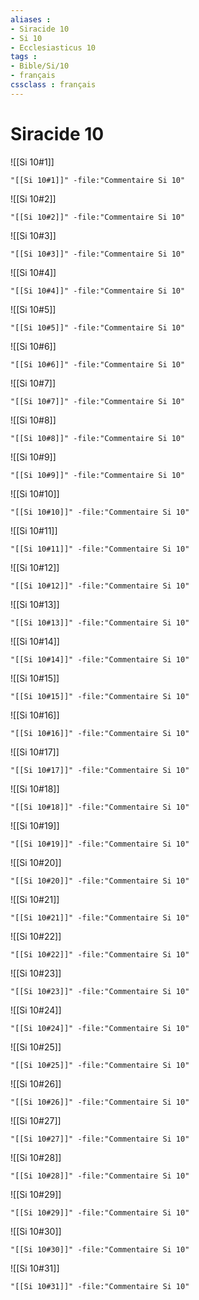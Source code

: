 ```yaml
---
aliases : 
- Siracide 10
- Si 10
- Ecclesiasticus 10
tags : 
- Bible/Si/10
- français
cssclass : français
---
```


# Siracide 10

![[Si 10#1]]

```query
"[[Si 10#1]]" -file:"Commentaire Si 10"
```

![[Si 10#2]]

```query
"[[Si 10#2]]" -file:"Commentaire Si 10"
```

![[Si 10#3]]

```query
"[[Si 10#3]]" -file:"Commentaire Si 10"
```

![[Si 10#4]]

```query
"[[Si 10#4]]" -file:"Commentaire Si 10"
```

![[Si 10#5]]

```query
"[[Si 10#5]]" -file:"Commentaire Si 10"
```

![[Si 10#6]]

```query
"[[Si 10#6]]" -file:"Commentaire Si 10"
```

![[Si 10#7]]

```query
"[[Si 10#7]]" -file:"Commentaire Si 10"
```

![[Si 10#8]]

```query
"[[Si 10#8]]" -file:"Commentaire Si 10"
```

![[Si 10#9]]

```query
"[[Si 10#9]]" -file:"Commentaire Si 10"
```

![[Si 10#10]]

```query
"[[Si 10#10]]" -file:"Commentaire Si 10"
```

![[Si 10#11]]

```query
"[[Si 10#11]]" -file:"Commentaire Si 10"
```

![[Si 10#12]]

```query
"[[Si 10#12]]" -file:"Commentaire Si 10"
```

![[Si 10#13]]

```query
"[[Si 10#13]]" -file:"Commentaire Si 10"
```

![[Si 10#14]]

```query
"[[Si 10#14]]" -file:"Commentaire Si 10"
```

![[Si 10#15]]

```query
"[[Si 10#15]]" -file:"Commentaire Si 10"
```

![[Si 10#16]]

```query
"[[Si 10#16]]" -file:"Commentaire Si 10"
```

![[Si 10#17]]

```query
"[[Si 10#17]]" -file:"Commentaire Si 10"
```

![[Si 10#18]]

```query
"[[Si 10#18]]" -file:"Commentaire Si 10"
```

![[Si 10#19]]

```query
"[[Si 10#19]]" -file:"Commentaire Si 10"
```

![[Si 10#20]]

```query
"[[Si 10#20]]" -file:"Commentaire Si 10"
```

![[Si 10#21]]

```query
"[[Si 10#21]]" -file:"Commentaire Si 10"
```

![[Si 10#22]]

```query
"[[Si 10#22]]" -file:"Commentaire Si 10"
```

![[Si 10#23]]

```query
"[[Si 10#23]]" -file:"Commentaire Si 10"
```

![[Si 10#24]]

```query
"[[Si 10#24]]" -file:"Commentaire Si 10"
```

![[Si 10#25]]

```query
"[[Si 10#25]]" -file:"Commentaire Si 10"
```

![[Si 10#26]]

```query
"[[Si 10#26]]" -file:"Commentaire Si 10"
```

![[Si 10#27]]

```query
"[[Si 10#27]]" -file:"Commentaire Si 10"
```

![[Si 10#28]]

```query
"[[Si 10#28]]" -file:"Commentaire Si 10"
```

![[Si 10#29]]

```query
"[[Si 10#29]]" -file:"Commentaire Si 10"
```

![[Si 10#30]]

```query
"[[Si 10#30]]" -file:"Commentaire Si 10"
```

![[Si 10#31]]

```query
"[[Si 10#31]]" -file:"Commentaire Si 10"
```

